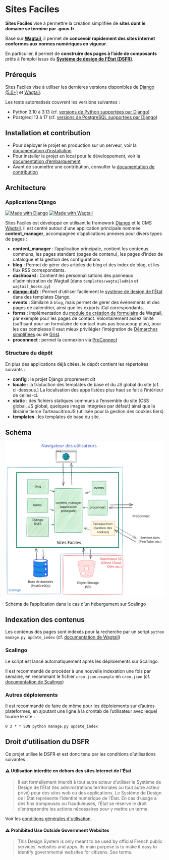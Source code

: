 # Sites Faciles

**Sites Faciles** vise à permettre la création simplifiée de **sites dont le domaine se termine par .gouv.fr**.

Basé sur **[Wagtail](https://wagtail.org/)**, il permet de **concevoir rapidement des sites internet conformes aux normes numériques en vigueur**.

En particulier, il permet de **construire des pages à l’aide de composants** prêts à l’emploi issus du **[Système de design de l’État (DSFR)](https://www.systeme-de-design.gouv.fr/)**.

## Prérequis
Sites Faciles vise à utiliser les dernières versions disponibles de [Django (5.0+)](https://www.djangoproject.com/download/) et [Wagtail](https://docs.wagtail.org/en/stable/releases/upgrading.html).

Les tests automatisés couvrent les versions suivantes :
- Python 3.10 à 3.13 (cf. [versions de Python supportées par Django](https://docs.djangoproject.com/en/5.1/faq/install/))
- Postgreql 13 à 17 (cf. [versions de PostgreSQL supportées par Django](https://code.djangoproject.com/wiki/SupportedDatabaseVersions))

## Installation et contribution
* Pour déployer le projet en production sur un serveur, voir la [documentation d’installation](https://sites.beta.gouv.fr/documentation/installation/)
* Pour installer le projet en local pour le développement, voir la [documentation d’embarquement](./ONBOARDING.md)
* Avant de soumettre une contribution, consulter la  [documentation de contribution](./CONTRIBUTING.md)

## Architecture
### Applications Django
[![Made with Django](https://img.shields.io/badge/Made%20with-Django-0C4B33.svg)](https://www.djangoproject.com/)
[![Made with Wagtail](https://img.shields.io/badge/Made%20with-Wagtail-0F7676.svg)](https://wagtail.io/)

Sites Faciles est développé en utilisant le framework [Django](https://www.djangoproject.com/) et le CMS [Wagtail](https://wagtail.org/). Il est centré autour d'une application principale nommée **content_manager**, accompagnée d’applications annexes pour divers types de pages :

- **content_manager** : l’application principale, contient les contenus communs, les pages standard (pages de contenu), les pages d’index de catalogue et la gestion des configurations
- **blog** : Permet de gérer des articles de blog et des index de blog, et les flux RSS correspondants.
- **dashboard** : Contient les personnalisations des panneaux d’administration de Wagtail (dans `templates/wagtailadmin` et `wagtail_hooks.py`)
- **[django-dsfr](https://github.com/numerique-gouv/django-dsfr)** : Permet d’utiliser facilement le [système de design de l’État](https://www.systeme-de-design.gouv.fr/) dans des templates Django.
- **events** : Similaire à `blog`, mais permet de gérer des événements et des pages de calendrier, ainsi que les exports iCal correspondants.
- **forms** : implémentation du [module de création de formulaire](https://docs.wagtail.org/en/stable/reference/contrib/forms/index.html) de Wagtail, par exemple pour les pages de contact. Volontairement assez limité (suffisant pour un formulaire de contact mais pas beaucoup plus), pour les cas complexes il vaut mieux privilégier l’intégration de [Démarches simplifiées](https://www.demarches-simplifiees.fr) ou de [Grist](https://grist.numerique.gouv.fr/).
- **proconnect** : permet la connexion via [ProConnect](https://www.proconnect.gouv.fr/)


### Structure du dépôt
En plus des applications déjà citées, le dépôt contient les répertoires suivants :
- **config** : le projet Django proprement dit
- **locale** : la traduction des templates de base et du JS global du site (cf. ci-dessous.) La localisation des apps listées plus haut se fait à l’intérieur de celles-ci.
- **static** : des fichiers statiques communs à l’ensemble du site (CSS global, JS global, quelques images intégrées par défaut) ainsi que la librairie tierce TarteaucitronJS (utilisée pour la gestion des cookies tiers)
- **templates** : les templates de base du site.

## Schéma
![Schéma montrant les apps listées ci-dessus ainsi que l’interconnection avec la BDD, le S3 et les services tiers (dont ProConnect)](static/doc/sites-faciles-schema.svg)

Schéma de l’application dans le cas d’un hébergement sur Scalingo

## Indexation des contenus
Les contenus des pages sont indexés pour la recherche par un script `python manage.py update_index` (cf. [documentation de Wagtail](https://docs.wagtail.org/en/stable/topics/search/indexing.html))

### Scalingo
Le script est lancé automatiquement après les déploiements sur Scalingo.

Il est recommandé de procéder à une nouvelle indexation une fois par semaine, en renommant le fichier `cron.json.example` en `cron.json` (cf. [documentation de Scalingo](https://doc.scalingo.com/platform/app/task-scheduling/scalingo-scheduler))

### Autres déploiements
Il est recommandé de faire de même pour les déploiements sur d’autres plateformes, en ajoutant une ligne à la crontab de l’utilisateur avec lequel tourne le site :

```crontab
0 3 * * SUN python manage.py update_index
```

## Droit d’utilisation du DSFR

Ce projet utilise le DSFR et est donc tenu par les conditions d’utilisations suivantes :

#### ⚠️ Utilisation interdite en dehors des sites Internet de l’État

>Il est formellement interdit à tout autre acteur d’utiliser le Système de Design de l’État (les administrations territoriales ou tout autre acteur privé) pour des sites web ou des applications. Le Système de Design de l’État représente l’identité numérique de l’État. En cas d’usage à des fins trompeuses ou frauduleuses, l’État se réserve le droit d’entreprendre les actions nécessaires pour y mettre un terme.

Voir les [conditions générales d'utilisation](https://github.com/GouvernementFR/dsfr/blob/main/doc/legal/cgu.md).

#### ⚠️ Prohibited Use Outside Government Websites

>This Design System is only meant to be used by official French public services' websites and apps. Its main purpose is to make it easy to identify governmental websites for citizens. See terms.
